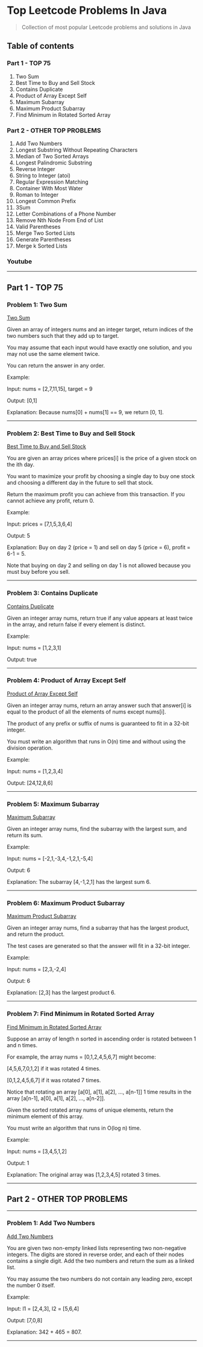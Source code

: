 # Top Leetcode Problems In Java

> Collection of most popular Leetcode problems and solutions in Java

## Table of contents

### Part 1 - TOP 75

1. Two Sum
2. Best Time to Buy and Sell Stock
3. Contains Duplicate
4. Product of Array Except Self
5. Maximum Subarray
6. Maximum Product Subarray
7. Find Minimum in Rotated Sorted Array

### Part 2 - OTHER TOP PROBLEMS

1. Add Two Numbers
2. Longest Substring Without Repeating Characters
3. Median of Two Sorted Arrays
4. Longest Palindromic Substring
5. Reverse Integer
6. String to Integer (atoi)
7. Regular Expression Matching
8. Container With Most Water
9. Roman to Integer
10. Longest Common Prefix
11. 3Sum
12. Letter Combinations of a Phone Number
13. Remove Nth Node From End of List
14. Valid Parentheses
15. Merge Two Sorted Lists
16. Generate Parentheses
17. Merge k Sorted Lists

### Youtube

---

## Part 1 - TOP 75

### Problem 1: Two Sum

[Two Sum](https://leetcode.com/problems/two-sum/)

Given an array of integers nums and an integer target, return indices of the two numbers such that they add up to
target.

You may assume that each input would have exactly one solution, and you may not use the same element twice.

You can return the answer in any order.

Example:

Input: nums = [2,7,11,15], target = 9

Output: [0,1]

Explanation: Because nums[0] + nums[1] == 9, we return [0, 1].

---

### Problem 2: Best Time to Buy and Sell Stock

[Best Time to Buy and Sell Stock](https://leetcode.com/problems/best-time-to-buy-and-sell-stock/)

You are given an array prices where prices[i] is the price of a given stock on the ith day.

You want to maximize your profit by choosing a single day to buy one stock and choosing a different day in the future to
sell that stock.

Return the maximum profit you can achieve from this transaction. If you cannot achieve any profit, return 0.

Example:

Input: prices = [7,1,5,3,6,4]

Output: 5

Explanation: Buy on day 2 (price = 1) and sell on day 5 (price = 6), profit = 6-1 = 5.

Note that buying on day 2 and selling on day 1 is not allowed because you must buy before you sell.

---

### Problem 3: Contains Duplicate

[Contains Duplicate](https://leetcode.com/problems/contains-duplicate/)

Given an integer array nums, return true if any value appears at least twice in the array, and return false if every
element is distinct.

Example:

Input: nums = [1,2,3,1]

Output: true

---

### Problem 4: Product of Array Except Self

[Product of Array Except Self](https://leetcode.com/problems/product-of-array-except-self/)

Given an integer array nums, return an array answer such that answer[i] is equal to the product of all the elements of
nums except nums[i].

The product of any prefix or suffix of nums is guaranteed to fit in a 32-bit integer.

You must write an algorithm that runs in O(n) time and without using the division operation.

Example:

Input: nums = [1,2,3,4]

Output: [24,12,8,6]

---

### Problem 5: Maximum Subarray

[Maximum Subarray](https://leetcode.com/problems/maximum-subarray/)

Given an integer array nums, find the subarray with the largest sum, and return its sum.

Example:

Input: nums = [-2,1,-3,4,-1,2,1,-5,4]

Output: 6

Explanation: The subarray [4,-1,2,1] has the largest sum 6.

---

### Problem 6: Maximum Product Subarray

[Maximum Product Subarray](https://leetcode.com/problems/maximum-product-subarray/)

Given an integer array nums, find a subarray that has the largest product, and return the product.

The test cases are generated so that the answer will fit in a 32-bit integer.

Example:

Input: nums = [2,3,-2,4]

Output: 6

Explanation: [2,3] has the largest product 6.

---

### Problem 7: Find Minimum in Rotated Sorted Array

[Find Minimum in Rotated Sorted Array](https://leetcode.com/problems/find-minimum-in-rotated-sorted-array/)

Suppose an array of length n sorted in ascending order is rotated between 1 and n times.

For example, the array nums = [0,1,2,4,5,6,7] might become:

[4,5,6,7,0,1,2] if it was rotated 4 times.

[0,1,2,4,5,6,7] if it was rotated 7 times.

Notice that rotating an array [a[0], a[1], a[2], ..., a[n-1]] 1 time results in the array [a[n-1], a[0], a[1], a[2],
..., a[n-2]].

Given the sorted rotated array nums of unique elements, return the minimum element of this array.

You must write an algorithm that runs in O(log n) time.

Example:

Input: nums = [3,4,5,1,2]

Output: 1

Explanation: The original array was [1,2,3,4,5] rotated 3 times.

---

## Part 2 - OTHER TOP PROBLEMS

---

### Problem 1: Add Two Numbers

[Add Two Numbers](https://leetcode.com/problems/add-two-numbers/)

You are given two non-empty linked lists representing two non-negative integers. The digits are stored in reverse order,
and each of their nodes contains a single digit. Add the two numbers and return the sum as a linked list.

You may assume the two numbers do not contain any leading zero, except the number 0 itself.

Example:

Input: l1 = [2,4,3], l2 = [5,6,4]

Output: [7,0,8]

Explanation: 342 + 465 = 807.

---



